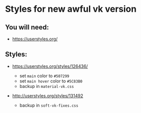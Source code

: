 # Styles for new awful vk version

## You will need:

* https://userstyles.org/

## Styles:

* https://userstyles.org/styles/126436/
    * set `main` color to `#507299`
    * set `main hover` color to `#5C83B0`
    * backup in `material-vk.css`

* http://userstyles.org/styles/131492
    * backup in `soft-vk-fixes.css`
